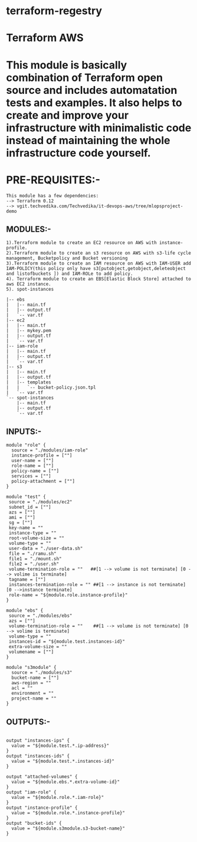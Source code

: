 # terraform-regestry

Terraform AWS
=============================
This module is basically combination of Terraform open source and includes automatation tests and examples. It also helps to create and improve your infrastructure with minimalistic code instead of maintaining the whole infrastructure code yourself.
=============================

PRE-REQUISITES:-
===============
```hcl
This module has a few dependencies:
--> Terraform 0.12
--> vgit.techvedika.com/Techvedika/it-devops-aws/tree/mlopsproject-demo
```
MODULES:-
--------
```hcl
1).Terraform module to create an EC2 resource on AWS with instance-profile.
2).Terraform module to create an s3 resource on AWS with s3-life cycle management, Bucketpolicy and Bucket versioning 
3).Terraform module to create an IAM resource on AWS with IAM-USER add IAM-POLICY(this policy only have s3[putobject,getobject,deleteobject and listofbuckets ]) and IAM-ROLe to add policy.
4). Terraform module to create an EBS[Elastic Block Store] attached to aws EC2 instance.
5). spot-instances

|-- ebs
|   |-- main.tf
|   |-- output.tf
|   `-- var.tf
|-- ec2
|   |-- main.tf
|   |-- mykey.pem
|   |-- output.tf
|   `-- var.tf
|-- iam-role
|   |-- main.tf
|   |-- output.tf
|   `-- var.tf
|-- s3
|   |-- main.tf
|   |-- output.tf
|   |-- templates
|   |   `-- bucket-policy.json.tpl
|   `-- var.tf
`-- spot-instances
    |-- main.tf
    |-- output.tf
    `-- var.tf
```
INPUTS:-
-------
```hcl
module "role" {
  source = "./modules/iam-role"
  instance-profile = [""]
  user-name = [""]
  role-name = [""]
  policy-name = [""]
  services = [""]
  policy-attachment = [""]  
}

module "test" {
 source = "./modules/ec2"
 subnet_id = [""]
 azs = [""]
 ami = [""]
 sg = [""]
 key-name = ""
 instance-type = ""
 root-volume-size = ""
 volume-type = ""
 user-data = "./user-data.sh"
 file = "./ramu.sh"
 file1 = "./mount.sh"
 file2 = "./user.sh"
 volume-termination-role = ""   ##[1 --> volume is not terminate] [0 --> volime is terminate]
 tagname = [""]
 instances-termination-role = "" ##[1 --> instance is not terminate] [0 -->instance terminate]
 role-name = "${module.role.instance-profile}"
}

module "ebs" {
 source = "./modules/ebs"
 azs = [""]
 volume-termination-role = ""    ##[1 --> volume is not terminate] [0 --> volime is terminate]
 volume-type = ""
 instances-id = "${module.test.instances-id}"
 extra-volume-size = ""
 volumename = [""]
}

module "s3module" {
  source = "./modules/s3"
  bucket-name = [""]
  aws-region = ""
  acl = ""
  environment = ""
  project-name = ""
}
```
OUTPUTS:-
----------
```hcl

output "instances-ips" {
  value = "${module.test.*.ip-address}"
}
output "instances-ids" {
  value = "${module.test.*.instances-id}"
}

output "attached-volumes" {
  value = "${module.ebs.*.extra-volume-id}"
}
output "iam-role" {
  value = "${module.role.*.iam-role}"
}
output "instance-profile" {
  value = "${module.role.*.instance-profile}"
}
output "bucket-ids" {
  value = "${module.s3module.s3-bucket-name}"
}

```

